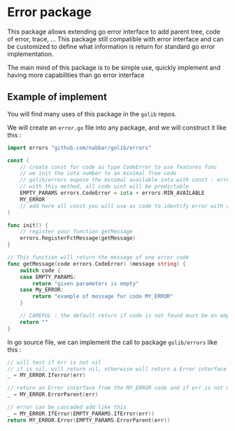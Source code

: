 # Error package
This package allows extending go error interface to add parent tree, code of error, trace, ...
This package still compatible with error interface and can be customized to define what information is return for standard go error implementation.

The main mind of this package is to be simple use, quickly implement and having more capabilities than go error interface

## Example of implement
You will find many uses of this package in the `golib` repos.

We will create an `error.go` file into any package, and we will construct it like this :
```go
import errors "github.com/nabbar/golib/errors"

const (
    // create const for code as type CodeError to use features func
    // we init the iota number to an minimal free code
    // golib/errors expose the minimal available iota with const : errors.MIN_AVAILABLE
    // with this method, all code uint will be predictable
	EMPTY_PARAMS errors.CodeError = iota + errors.MIN_AVAILABLE
    MY_ERROR
    // add here all const you will use as code to identify error with code & message
)

func init() {
    // register your function getMessage
	errors.RegisterFctMessage(getMessage)
}

// This function will return the message of one error code
func getMessage(code errors.CodeError) (message string) {
	switch code {
	case EMPTY_PARAMS:
		return "given parameters is empty"
	case My_ERROR:
		return "example of message for code MY_ERROR"
	}

    // CAREFUL : the default return if code is not found must be en empty string !
	return ""
}
```

In go source file, we can implement the call to package `golib/errors` like this :
```go
// will test if err is not nil
// if is nil, will return nil, otherwise will return a Error interface from the MY_ERROR code with a parent err
_ = MY_ERROR.Iferror(err)
```

```go
// return an Error interface from the MY_ERROR code and if err is not nil, add a parent err
_ = MY_ERROR.ErrorParent(err)
```

```go
// error can be cascaded add like this
_ = MY_ERROR.IfError(EMPTY_PARAMS.IfError(err))
return MY_ERROR.Error(EMPTY_PARAMS.ErrorParent(err))
```

